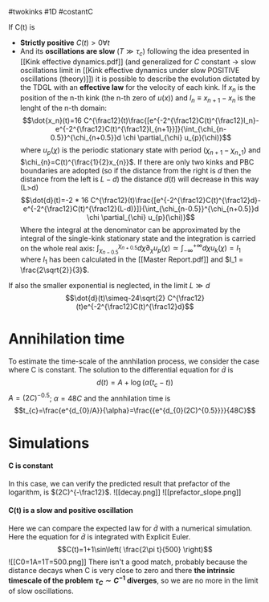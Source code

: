#twokinks #1D #costantC

If C(t) is 
- **Strictly positive** $C(t)>0 \forall t$
- And its **oscillations are slow** $(T\gg \tau_{c})$
following the idea presented in [[Kink effective dynamics.pdf]] (and generalized for $C$ constant $\rightarrow$ slow oscillations limit in [[Kink effective dynamics under slow POSITIVE oscillations (theory)]]) it is possible to describe the evolution dictated by the TDGL with an **effective law** for the velocity of each kink. If $x_n$ is the position of the n-th kink  (the n-th zero of $u(x)$) and $l_n\equiv x_{n+1}-x_n$ is the lenght of the n-th domain:
$$\dot{x_n}(t)=16 C^{\frac12}(t)\frac{[e^{-2^{\frac12}C(t)^{\frac12}l_n}-e^{-2^{\frac12}C(t)^{\frac12}l_{n+1}}]}{\int_{\chi_{n-0.5}}^{\chi_{n+0.5}}d \chi \partial_{\chi} u_{p}(\chi)}$$
where $u_{p}(\chi)$ is the periodic stationary state with period $(\chi_{n+1}-\chi_{n_+1})$ and $\chi_{n}=C(t)^{\frac{1}{2}x_{n}}$.
If there are only two kinks and PBC boundaries are adopted (so if the distance from the right is $d$ then the distance from the left is $L-d$) the distance $d(t)$ will decrease in this way (L>d)
$$\dot{d}(t)=-2 * 16 C^{\frac12}(t)\frac{[e^{-2^{\frac12}C(t)^{\frac12}d}-e^{-2^{\frac12}C(t)^{\frac12}(L-d)}]}{\int_{\chi_{n-0.5}}^{\chi_{n+0.5}}d \chi \partial_{\chi} u_{p}(\chi)}$$
Where the integral at the denominator can be approximated by the integral of the single-kink stationary state and the integration is carried on the whole real axis: $\int_{\chi_{n-0.5}}^{\chi_{n+0.5}}d \chi \partial_{\chi} u_{p}(\chi)\simeq \int_{-\infty}^{+\infty}d \chi u_{k}(\chi)=I_{1}$
where $I_1$ has been calculated in the [[Master Report.pdf]] and $I_1 = \frac{2\sqrt{2}}{3}$.

If also the smaller exponential is neglected, in the limit $L\gg d$
$$\dot{d}(t)\simeq-24\sqrt{2} C^{\frac12}(t)e^{-2^{\frac12}C(t)^{\frac12}d}$$
# Annihilation time
To estimate the time-scale of the annhilation process, we consider the case where C is constant. The solution to the differential equation for $\dot{d}$ is
$$d(t)=A+\log(\alpha(t_{c}-t))$$
$A=(2C)^{-0.5}$; $\alpha = 48C$  and the annhilation time is
$$t_{c}=\frac{e^{d_{0}/A}}{\alpha}=\frac{{e^{d_{0}(2C)^{0.5}}}}{48C}$$

# Simulations
#### C is constant
In this case, we can verify the predicted result that prefactor of the logarithm, is $(2C)^{-\frac12}$.
![[decay.png]] ![[prefactor_slope.png]]
#### C(t) is a slow and positive oscillation
Here we can compare the expected law for $\dot{d}$ with a numerical simulation. Here the equation for $\dot{d}$ is integrated with Explicit Euler.
$$C(t)=1+1\sin\left( \frac{2\pi t}{500} \right)$$
![[C0=1A=1T=500.png]]
There isn't a good match, probably because the distance decays when C is very close to zero and there **the intrinsic timescale of the problem $\tau_{C}\sim C^{-1}$ diverges**, so we are no more in the limit of slow oscillations.